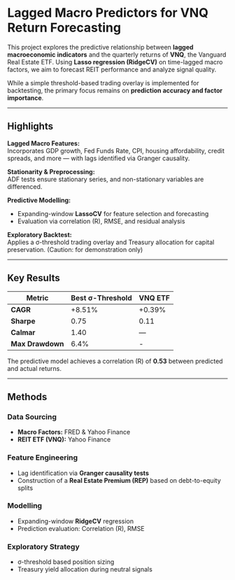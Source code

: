 # Lagged Macro Predictors for VNQ Return Forecasting

This project explores the predictive relationship between **lagged macroeconomic indicators** and the quarterly returns of **VNQ**, the Vanguard Real Estate ETF. Using **Lasso regression (RidgeCV)** on time-lagged macro factors, we aim to forecast REIT performance and analyze signal quality.

While a simple threshold-based trading overlay is implemented for backtesting, the primary focus remains on **prediction accuracy and factor importance**.

---

## Highlights

**Lagged Macro Features:**  
Incorporates GDP growth, Fed Funds Rate, CPI, housing affordability, credit spreads, and more — with lags identified via Granger causality.  

**Stationarity & Preprocessing:**  
ADF tests ensure stationary series, and non-stationary variables are differenced.

**Predictive Modelling:**  
- Expanding-window **LassoCV** for feature selection and forecasting
- Evaluation via correlation (R), RMSE, and residual analysis

**Exploratory Backtest:**  
Applies a σ-threshold trading overlay and Treasury allocation for capital preservation. (Caution: for demonstration only)

---

## Key Results

| Metric        | Best σ-Threshold | VNQ ETF |
|---------------|-------------------|---------|
| **CAGR**      | +8.51%            | +0.39%  |
| **Sharpe**    | 0.75              | 0.11    |
| **Calmar**    | 1.40              | —       |
| **Max Drawdown** | 6.4%           | -       |

The predictive model achieves a correlation (R) of **0.53** between predicted and actual returns.

---

## Methods

###  Data Sourcing
- **Macro Factors:** FRED & Yahoo Finance
- **REIT ETF (VNQ):** Yahoo Finance

### Feature Engineering
- Lag identification via **Granger causality tests**
- Construction of a **Real Estate Premium (REP)** based on debt-to-equity splits

### Modelling
- Expanding-window **RidgeCV** regression
- Prediction evaluation: Correlation (R), RMSE

### Exploratory Strategy
- σ-threshold based position sizing
- Treasury yield allocation during neutral signals
